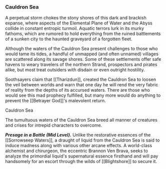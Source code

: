 ### Cauldron Sea

A perpetual storm chokes the stony shores of this dark and brackish expanse, where aspects of the Elemental Plane of Water and the Abyss collide in constant entropic turmoil. Aquatic terrors lurk in its murky fathoms, which are rumored to hold everything from the ruined battlements of a sunken city to the haunted graveyard of a forgotten fleet.

Although the waters of the Cauldron Sea present challenges to those who would tame its tides, a handful of unmapped (and often unnamed) villages are scattered along its savage shores. Some of these settlements offer safe havens to weary travelers of the northern Strand, prospectors and pirates alike, but most treat outsiders with disdain or even outright hostility.

Soothsayers claim that [[Tharizdun]], created the Cauldron Sea to loosen the veil between worlds and warn that one day he will rend the very fabric of reality from the depths of its accursed waters. There are those who would see this mad prophecy fulfilled, but many more would do anything to prevent the [[Betrayer God]]'s malevolent return.

[](https://media.dndbeyond.com/compendium-images/egtw/yDOyqyOocErRgYJK/03-25.png)

Cauldron Sea

The tumultuous waters of the Cauldron Sea breed all manner of creatures and crises for intrepid characters to overcome.

_**Presage in a Bottle (Mid Level).**_ Unlike the restorative essences of the [[Sorrowseep Waters]], a draught of liquid from the Cauldron Sea is said to induce madness along with various other arcane effects. A world-class alchemist and chirurgeon, the eccentric Brannon Ven Brava, seeks to analyze the primordial liquid's supernatural essence firsthand and will pay handsomely for an escort through the wilds of [[Blightshore]] to secure it.